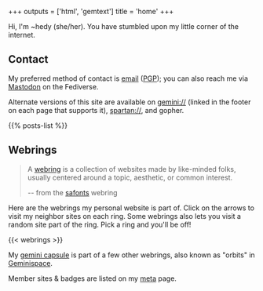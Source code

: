 +++
outputs = ['html', 'gemtext']
title = 'home'
+++

Hi, I'm ~hedy (she/her). You have stumbled upon my little corner of the
internet.

## Contact

My preferred method of contact is
<a rel="me" href="mailto:hedy.dev@protonmail.com">email</a>
(<a href="https://meta.sr.ht/~hedy.pgp">PGP</a>); you can also reach me
via <a rel="me" href="https://tilde.zone/@hedy">Mastodon</a> on the
Fediverse.

Alternate versions of this site are available on
[gemini://](https://geminiquickst.art) (linked in the footer on each
page that supports it),
[spartan://](https://portal.mozz.us/gemini/spartan.mozz.us), and gopher.

{{% posts-list %}}

## Webrings

> A [webring](https://en.wikipedia.org/wiki/Webring) is a collection of websites made by like-minded folks, usually centered around a topic, aesthetic, or common interest.
>
> -- from the [safonts](https://xandra.cc/safonts/) webring

Here are the webrings my personal website is part of. Click on the arrows to
visit my neighbor sites on each ring. Some webrings also lets you visit a
random site part of the ring. Pick a ring and you'll be off!

{{< webrings >}}

My [gemini capsule](gemini://gmi.hedy.dev/) is part of a few other webrings,
also known as "orbits" in [Geminispace](https://geminiquickst.art/).

Member sites & badges are listed on my [meta](/meta/) page.
